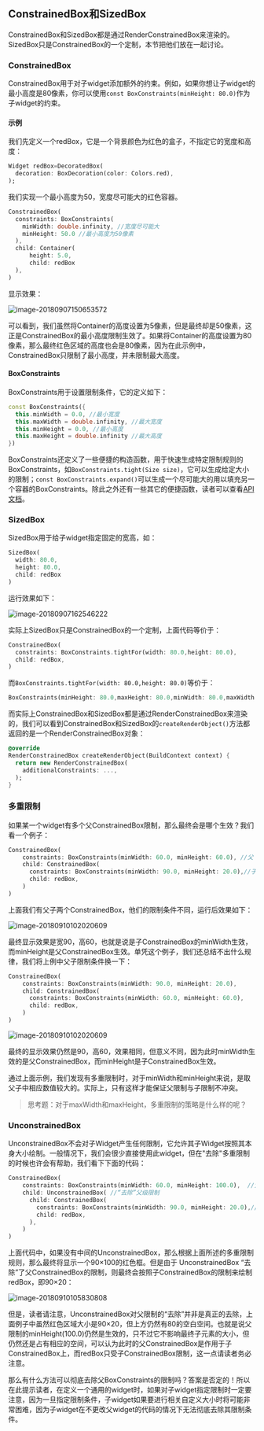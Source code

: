 ## ConstrainedBox和SizedBox

ConstrainedBox和SizedBox都是通过RenderConstrainedBox来渲染的。SizedBox只是ConstrainedBox的一个定制，本节把他们放在一起讨论。

### ConstrainedBox

ConstrainedBox用于对子widget添加额外的约束。例如，如果你想让子widget的最小高度是80像素，你可以使用`const BoxConstraints(minHeight: 80.0)`作为子widget的约束。

#### 示例

我们先定义一个redBox，它是一个背景颜色为红色的盒子，不指定它的宽度和高度：

```dart
Widget redBox=DecoratedBox(
  decoration: BoxDecoration(color: Colors.red),
);
```

我们实现一个最小高度为50，宽度尽可能大的红色容器。

```dart
ConstrainedBox(
  constraints: BoxConstraints(
    minWidth: double.infinity, //宽度尽可能大
    minHeight: 50.0 //最小高度为50像素
  ),
  child: Container(
      height: 5.0, 
      child: redBox 
  ),
)
```

显示效果：

![image-20180907150653572](https://cdn.jsdelivr.net/gh/flutterchina/flutter-in-action@1.0/docs/imgs/image-20180907150653572.png)

可以看到，我们虽然将Container的高度设置为5像素，但是最终却是50像素，这正是ConstrainedBox的最小高度限制生效了。如果将Container的高度设置为80像素，那么最终红色区域的高度也会是80像素，因为在此示例中，ConstrainedBox只限制了最小高度，并未限制最大高度。

#### BoxConstraints

BoxConstraints用于设置限制条件，它的定义如下：

```dart
const BoxConstraints({
  this.minWidth = 0.0, //最小宽度
  this.maxWidth = double.infinity, //最大宽度
  this.minHeight = 0.0, //最小高度
  this.maxHeight = double.infinity //最大高度
})
```

BoxConstraints还定义了一些便捷的构造函数，用于快速生成特定限制规则的BoxConstraints，如`BoxConstraints.tight(Size size)`，它可以生成给定大小的限制；`const BoxConstraints.expand()`可以生成一个尽可能大的用以填充另一个容器的BoxConstraints。除此之外还有一些其它的便捷函数，读者可以查看[API文档](https://docs.flutter.io/flutter/rendering/BoxConstraints-class.html)。

### SizedBox

SizedBox用于给子widget指定固定的宽高，如：

```dart
SizedBox(
  width: 80.0,
  height: 80.0,
  child: redBox
)
```
运行效果如下：

![image-20180907162546222](https://cdn.jsdelivr.net/gh/flutterchina/flutter-in-action@1.0/docs/imgs/image-20180907162546222.png)

实际上SizedBox只是ConstrainedBox的一个定制，上面代码等价于：


```dart
ConstrainedBox(
  constraints: BoxConstraints.tightFor(width: 80.0,height: 80.0),
  child: redBox, 
)
```

而`BoxConstraints.tightFor(width: 80.0,height: 80.0)`等价于：

```dart
BoxConstraints(minHeight: 80.0,maxHeight: 80.0,minWidth: 80.0,maxWidth: 80.0)
```

而实际上ConstrainedBox和SizedBox都是通过RenderConstrainedBox来渲染的，我们可以看到ConstrainedBox和SizedBox的`createRenderObject()`方法都返回的是一个RenderConstrainedBox对象：

```dart
@override
RenderConstrainedBox createRenderObject(BuildContext context) {
  return new RenderConstrainedBox(
    additionalConstraints: ...,
  );
}
```



### 多重限制

如果某一个widget有多个父ConstrainedBox限制，那么最终会是哪个生效？我们看一个例子：

```dart
ConstrainedBox(
    constraints: BoxConstraints(minWidth: 60.0, minHeight: 60.0), //父
    child: ConstrainedBox(
      constraints: BoxConstraints(minWidth: 90.0, minHeight: 20.0),//子
      child: redBox,
    )
)
```

上面我们有父子两个ConstrainedBox，他们的限制条件不同，运行后效果如下：

![image-20180910102020609](https://cdn.jsdelivr.net/gh/flutterchina/flutter-in-action@1.0/docs/imgs/image-20180910102020609.png)

最终显示效果是宽90，高60，也就是说是子ConstrainedBox的minWidth生效，而minHeight是父ConstrainedBox生效。单凭这个例子，我们还总结不出什么规律，我们将上例中父子限制条件换一下：

```dart
ConstrainedBox(
    constraints: BoxConstraints(minWidth: 90.0, minHeight: 20.0),
    child: ConstrainedBox(
      constraints: BoxConstraints(minWidth: 60.0, minHeight: 60.0),
      child: redBox,
    )
)
```

![image-20180910102020609](https://cdn.jsdelivr.net/gh/flutterchina/flutter-in-action@1.0/docs/imgs/image-20180910102020609.png)

最终的显示效果仍然是90，高60，效果相同，但意义不同，因为此时minWidth生效的是父ConstrainedBox，而minHeight是子ConstrainedBox生效。

通过上面示例，我们发现有多重限制时，对于minWidth和minHeight来说，是取父子中相应数值较大的。实际上，只有这样才能保证父限制与子限制不冲突。

> 思考题：对于maxWidth和maxHeight，多重限制的策略是什么样的呢？



### UnconstrainedBox

UnconstrainedBox不会对子Widget产生任何限制，它允许其子Widget按照其本身大小绘制。一般情况下，我们会很少直接使用此widget，但在"去除"多重限制的时候也许会有帮助，我们看下下面的代码：

```dart
ConstrainedBox(
    constraints: BoxConstraints(minWidth: 60.0, minHeight: 100.0),  //父
    child: UnconstrainedBox( //“去除”父级限制
      child: ConstrainedBox(
        constraints: BoxConstraints(minWidth: 90.0, minHeight: 20.0),//子
        child: redBox,
      ),
    )
)
```

上面代码中，如果没有中间的UnconstrainedBox，那么根据上面所述的多重限制规则，那么最终将显示一个90×100的红色框。但是由于 UnconstrainedBox “去除”了父ConstrainedBox的限制，则最终会按照子ConstrainedBox的限制来绘制redBox，即90×20：

![image-20180910105830808](https://cdn.jsdelivr.net/gh/flutterchina/flutter-in-action@1.0/docs/imgs/image-20180910105830808.png)

但是，读者请注意，UnconstrainedBox对父限制的“去除”并非是真正的去除，上面例子中虽然红色区域大小是90×20，但上方仍然有80的空白空间。也就是说父限制的minHeight(100.0)仍然是生效的，只不过它不影响最终子元素的大小，但仍然还是占有相应的空间，可以认为此时的父ConstrainedBox是作用于子ConstrainedBox上，而redBox只受子ConstrainedBox限制，这一点请读者务必注意。

那么有什么方法可以彻底去除父BoxConstraints的限制吗？答案是否定的！所以在此提示读者，在定义一个通用的widget时，如果对子widget指定限制时一定要注意，因为一旦指定限制条件，子widget如果要进行相关自定义大小时将可能非常困难，因为子widget在不更改父widget的代码的情况下无法彻底去除其限制条件。


